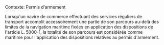 Contexte: Permis d'armement

Lorsqu'un navire de commerce effectuant des services réguliers de transport accomplit accessoirement une partie de son parcours au-delà des limites de la navigation maritime fixées en application des dispositions de l'article L. 5000-1, la totalité de son parcours est considérée comme maritime pour l'application des dispositions relatives au permis d'armement.